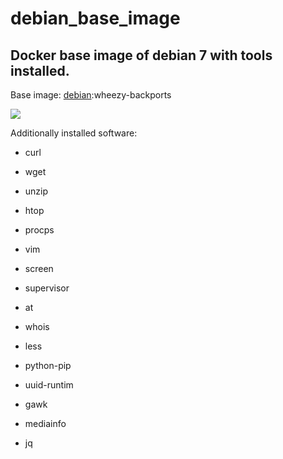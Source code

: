 # debian_base_image
## Docker base image of debian 7 with tools installed.

Base image: [debian][1]:wheezy-backports

[![](https://badge.imagelayers.io/visono/debian:latest.svg)](https://imagelayers.io/?images=visono/debian:latest 'Get your own badge on imagelayers.io')

Additionally installed software:

- curl
- wget
- unzip
- htop
- procps
- vim
- screen
- supervisor
- at
- whois
- less
- python-pip
- uuid-runtim
- gawk
- mediainfo
- jq

  [1]: https://registry.hub.docker.com/_/debian/
